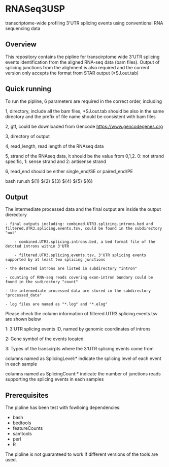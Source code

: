 # RNASeq3USP
transcriptome-wide  profiling 3'UTR splicing events using conventional RNA sequencing data 


## Overview
This repository contains the pipline for transcirptome wide 3'UTR splicing events identification from the aligned RNA-seq data (bam files). Output of splicing junctions from the alighment is also required and the current version only accepts the format from STAR output (*SJ.out.tab)    


## Quick running 
To run the pipline, 6 parameters are required in the correct order, including

1, directory, include all the bam files, *SJ.out.tab should be also in the same directory and the prefix of file name should be consistent with bam files

2, gtf, could be downloaded from Gencode https://www.gencodegenes.org

3, directory of output

4, read_length, read length of the RNAseq data 

5, strand of the RNAseq data, it should be the value from 0,1,2. 0: not strand specific, 1: sense strand and 2: antisense strand 

6, read_end should be either single_end/SE or paired_end/PE  

bash run.sh ${1} ${2} ${3} ${4} ${5} ${6}

## Output 
The intermediate processed data and the final output are inside the output dierectory 

	- final outputs including: combined.UTR3.splicing.introns.bed and filtered.UTR3.splicing.events.tsv, could be found in the subdirectory "out"
	
		- combined.UTR3.splicing.introns.bed, a bed format file of the detcted introns within 3'UTR
		
		- filtered.UTR3.splicing.events.tsv, 3'UTR splicing events supported by at least two splicing junctions  
		
	- the detected introns are listed in subdirectory "intron"
	
	- counting of RNA-seq reads covering exon-intron bundary could be found in the sudirectory "count"
	
	- the intermediate processed data are stored in the subdirectory "processed_data"
	
	- log files are named as "*.log" and "*.elog"  

Please check the column information of filtered.UTR3.splicing.events.tsv are shown below

1: 3'UTR splicing events ID, named by genomic coordinates of introns

2: Gene symbol of the events located 

3: Types of the transcirpts where the 3'UTR splicing events come from 

columns named as SplicingLevel:* indicate the splicing level of each event in each sample

columns named as SplicingCount:* indicate the number of junctions reads supporting the splicing events in each samples    

## Prerequisites
The pipline has been test with fowlloing dependencies: 

- bash 
- bedtools 
- featureCounts 
- samtools 
- perl 
- R

The pipline is not guaranteed to work if different versions of the tools are used.
